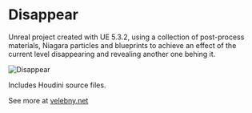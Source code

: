 # Disappear

Unreal project created with UE 5.3.2, using a collection of post-process materials, Niagara particles and blueprints to achieve an effect of the current level disappearing and revealing another one behing it.

![Disappear](https://velebny.net/thumbs/disappear.jpg)

Includes Houdini source files.

See more at [velebny.net](https://velebny.net/disappear.html)
